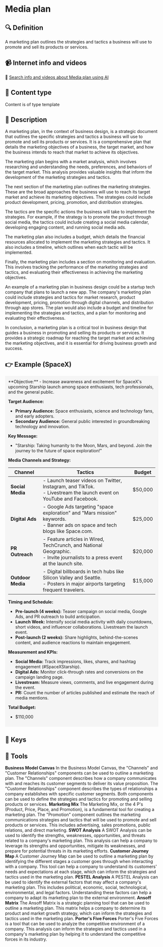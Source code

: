 
# Media plan


## 🔍 Definition
A marketing plan outlines the strategies and tactics a business will use to promote and sell its products or services.


## 📹 Internet info and videos
🤖 [Search info and videos about Media plan using AI](https://www.perplexity.ai/search?q=videos+about+Media+plan:+A+marketing+plan+outlines+the+strategies+and+tactics+a+business+will+use+to+promote+and+sell+its+products+or+services.
)

## 📰 Content type 
Content is of type template

## 📖 Description
A marketing plan, in the context of business design, is a strategic document that outlines the specific strategies and tactics a business will use to promote and sell its products or services. It is a comprehensive plan that details the marketing objectives of a business, the target market, and how the business intends to reach that market to achieve its objectives.

The marketing plan begins with a market analysis, which involves researching and understanding the needs, preferences, and behaviors of the target market. This analysis provides valuable insights that inform the development of the marketing strategies and tactics.

The next section of the marketing plan outlines the marketing strategies. These are the broad approaches the business will use to reach its target market and achieve its marketing objectives. The strategies could include product development, pricing, promotion, and distribution strategies.

The tactics are the specific actions the business will take to implement the strategies. For example, if the strategy is to promote the product through social media, the tactics could include creating a social media calendar, developing engaging content, and running social media ads.

The marketing plan also includes a budget, which details the financial resources allocated to implement the marketing strategies and tactics. It also includes a timeline, which outlines when each tactic will be implemented.

Finally, the marketing plan includes a section on monitoring and evaluation. This involves tracking the performance of the marketing strategies and tactics, and evaluating their effectiveness in achieving the marketing objectives.

An example of a marketing plan in business design could be a startup tech company that plans to launch a new app. The company's marketing plan could include strategies and tactics for market research, product development, pricing, promotion through digital channels, and distribution through app stores. The plan would also include a budget and timeline for implementing the strategies and tactics, and a plan for monitoring and evaluating their effectiveness.

In conclusion, a marketing plan is a critical tool in business design that guides a business in promoting and selling its products or services. It provides a strategic roadmap for reaching the target market and achieving the marketing objectives, and it is essential for driving business growth and success.

## 👉 Example (SpaceX)

<div style="background-color: #f5f5f5; padding: 10px;">**Objective:**  
- Increase awareness and excitement for SpaceX's upcoming Starship launch among space enthusiasts, tech professionals, and the general public.

**Target Audience:**  
- **Primary Audience:** Space enthusiasts, science and technology fans, and early adopters.  
- **Secondary Audience:** General public interested in groundbreaking technology and innovation.

**Key Message:**  
- "Starship: Taking humanity to the Moon, Mars, and beyond. Join the journey to the future of space exploration!"

**Media Channels and Strategy:**  

| **Channel**       | **Tactics**                                                                 | **Budget** |
|--------------------|-----------------------------------------------------------------------------|------------|
| **Social Media**   | - Launch teaser videos on Twitter, Instagram, and TikTok.                 <br> - Livestream the launch event on YouTube and Facebook. | $50,000    |
| **Digital Ads**    | - Google Ads targeting "space exploration" and "Mars mission" keywords.   <br> - Banner ads on space and tech blogs like Space.com.  | $25,000    |
| **PR Outreach**    | - Feature articles in Wired, TechCrunch, and National Geographic.         <br> - Invite journalists to a press event at the launch site. | $20,000    |
| **Outdoor Media**  | - Digital billboards in tech hubs like Silicon Valley and Seattle.        <br> - Posters in major airports targeting frequent travelers. | $15,000    |

**Timing and Schedule:**  
- **Pre-launch (4 weeks):** Teaser campaign on social media, Google Ads, and PR outreach to build anticipation.  
- **Launch Week:** Intensify social media activity with daily countdowns, short videos, and influencer collaborations. Livestream the launch event.  
- **Post-launch (2 weeks):** Share highlights, behind-the-scenes content, and audience reactions to maintain engagement.

**Measurement and KPIs:**  
- **Social Media:** Track impressions, likes, shares, and hashtag engagement (#SpaceXStarship).  
- **Digital Ads:** Monitor click-through rates and conversions on the campaign landing page.  
- **Livestream:** Measure views, comments, and live engagement during the event.  
- **PR:** Count the number of articles published and estimate the reach of media mentions.

**Total Budget:**  
- $110,000

</div>

## 🔑 Keys



## 🧰 Tools
**Business Model Canvas**
In the Business Model Canvas, the "Channels" and "Customer Relationships" components can be used to outline a marketing plan. The "Channels" component describes how a company communicates with and reaches its customer segments to deliver its value proposition. The "Customer Relationships" component describes the types of relationships a company establishes with specific customer segments. Both components can be used to define the strategies and tactics for promoting and selling products or services.
**Marketing Mix**
The Marketing Mix, or the 4 P's (Product, Price, Place, and Promotion), is a fundamental tool for creating a marketing plan. The "Promotion" component outlines the marketing communications strategies and tactics that will be used to promote and sell products or services. This includes advertising, sales promotions, public relations, and direct marketing.
**SWOT Analysis**
A SWOT Analysis can be used to identify the strengths, weaknesses, opportunities, and threats related to a company's marketing plan. This analysis can help a company to leverage its strengths and opportunities, mitigate its weaknesses, and prepare for potential threats in its marketing efforts.
**Customer Journey Map**
A Customer Journey Map can be used to outline a marketing plan by identifying the different stages a customer goes through when interacting with a company. This tool can help a company to understand its customers' needs and expectations at each stage, which can inform the strategies and tactics used in the marketing plan.
**PESTEL Analysis**
A PESTEL Analysis can be used to identify the external factors that may affect a company's marketing plan. This includes political, economic, social, technological, environmental, and legal factors. Understanding these factors can help a company to adapt its marketing plan to the external environment.
**Ansoff Matrix**
The Ansoff Matrix is a strategic planning tool that can be used to outline a marketing plan. This matrix helps a company to determine its product and market growth strategy, which can inform the strategies and tactics used in the marketing plan.
**Porter's Five Forces**
Porter's Five Forces is a tool that can be used to analyze the competitive environment of a company. This analysis can inform the strategies and tactics used in a company's marketing plan by helping it to understand the competitive forces in its industry.
